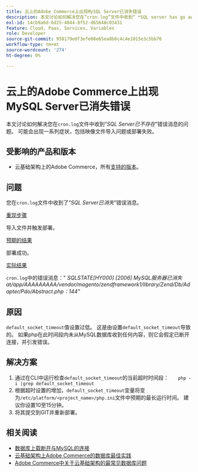 ```yaml
---
title: 云上的Adobe Commerce上出现MySQL Server已消失​错误
description: 本文讨论如何解决您在“cron.log”文件中收到“ *SQL server has go away* ”错误消息的问题。 可能会出现一系列症状，包括映像文件导入问题或部署失败。
exl-id: 14cb9a6d-6d25-4044-8f52-d65648c03431
feature: Cloud, Paas, Services, Variables
role: Developer
source-git-commit: 958179e0f3efe08e65ea8b0c4c4e1015e3c5bb76
workflow-type: tm+mt
source-wordcount: '274'
ht-degree: 0%

---
```


# 云上的Adobe Commerce上出现MySQL Server已消失&#x200B;错误

本文讨论如何解决您在`cron.log`文件中收到“*SQL Server已不存在*”错误消息的问题。 可能会出现一系列症状，包括映像文件导入问题或部署失败。

## 受影响的产品和版本

* 云基础架构上的Adobe Commerce，所有[支持的版本](https://magento.com/sites/default/files/magento-software-lifecycle-policy.pdf)。

## 问题

您在`cron.log`文件中收到了“*SQL Server已消失*”错误消息。

<u>重现步骤</u>

导入文件并触发部署。

<u>预期的结果</u>

部署成功。

<u>实际结果</u>

`cron.log`中的错误消息：&quot; *SQLSTATE\[HY000\] \[2006\] MySQL服务器已消失at/app/AAAAAAAAA/vendor/magento/zendframework1/library/Zend/Db/Adapter/Pdo/Abstract.php：144&quot;*

## 原因

`default_socket_timeout`值设置过低。 这是由设置`default_socket_timeout`导致的。 如果php在此时间段内未从MySQL数据库收到任何内容，则它会假定已断开连接，并引发错误。

## 解决方案

1. 通过在CLI中运行检查`default_socket_timeout`的当前超时时间段：    ```    php -i |grep default_socket_timeout    ```
1. 根据超时设置的增加，`default_socket_timeout`变量将变为`/etc/platform/<project_name>/php.ini`文件中预期的最长运行时间。 建议你设置10至15分钟。
1. 将其提交到GIT并重新部署。

## 相关阅读

* [数据库上载断开与MySQL的连接](/help/troubleshooting/database/database-upload-loses-connection-to-mysql.md)
* [云基础架构上Adobe Commerce的数据库最佳实践](https://experienceleague.adobe.com/docs/commerce-operations/implementation-playbook/best-practices/planning/database-on-cloud.html?lang=zh-Hans)
* [Adobe Commerce中关于云基础架构的最常见数据库问题](https://experienceleague.adobe.com/docs/commerce-operations/implementation-playbook/best-practices/maintenance/resolve-database-performance-issues.html?lang=zh-Hans)
